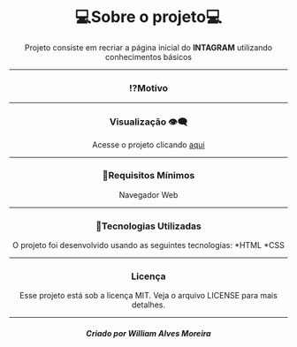 <h1 align="center">💻Sobre o projeto💻</h1>

<p  align="center"">Projeto consiste em recriar a página inicial do <b>INTAGRAM</b> utilizando conhecimentos básicos </p>
  
  
________________________________________________________________________________

<h3 align="center">⁉️Motivo</h3>

<p align="center"O projeto faz parte do Santander Bootcamp Fullstack Developer da Digital Innovation One.</p>

  
___________________________________________________________________________________________
<h3  align="center"> Visualização 👁️‍🗨️</h3>

<p align="center">Acesse o projeto clicando <a href="https://williama-hub.github.io/Instagram/index.html"> aqui</a></p>
  

________________________________________________________________________________________________________

<h3 align="center"">🌱Requisitos Mínimos</h3>

<p align="center">Navegador Web</p>
  

__________________________________________________________________________________________________________

<h3 align="center">🚀Tecnologias Utilizadas</h3>

<p align="center">O projeto foi desenvolvido usando as seguintes tecnologias:
*HTML
*CSS<p>

  
______________________________________________________________________________________________
  
<h3 align="center">Licença</h3>

<p align="center">Esse projeto está sob a licença MIT. Veja o arquivo LICENSE para mais detalhes.<p>

  
_____________________________________________________________________________________________________________

  <h5 align="center">Criado por William Alves Moreira</h5>
